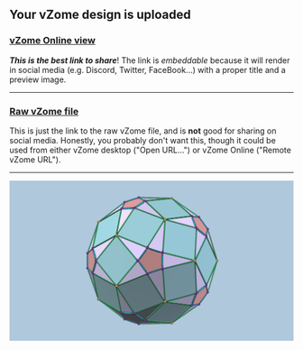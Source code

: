 ## Your vZome design is uploaded

### [vZome Online view][embed]

***This is the best link to share***!  The link is *embeddable* because it will render in social media (e.g. Discord, Twitter, FaceBook...) with a proper title and a preview image.

---

### [Raw vZome file][raw]

This is just the link to the raw vZome file, and is **not** good for
sharing on social media.
Honestly, you probably don't want this, though it could be used from either
vZome desktop ("Open URL...") or vZome Online ("Remote vZome URL").

---

![Image](<TwentyCubesConvexHull.png>)


[embed]: <https://vzome.com/app/embed.py?url=https://raw.githubusercontent.com/david-hall/vzome-sharing/main/2021/11/08/21-01-58-TwentyCubesConvexHull/TwentyCubesConvexHull.vZome>
[raw]: <https://raw.githubusercontent.com/david-hall/vzome-sharing/main/2021/11/08/21-01-58-TwentyCubesConvexHull/TwentyCubesConvexHull.vZome>
